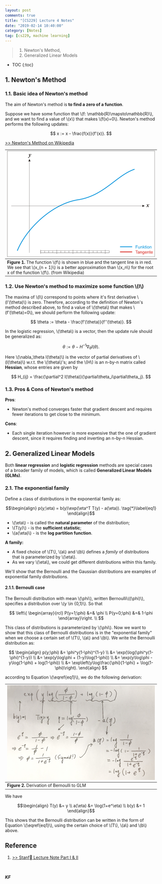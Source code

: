 ```yaml
---
layout: post
comments: true
title: "[CS229] Lecture 4 Notes"
date: "2019-02-14 10:40:00"
category: [Notes]
tag: [cs229, machine learning]
---
```


> 1. Newton's Method,
> 2. Generalized Linear Models

* TOC
{:toc}

<!--more-->

## 1. Newton's Method
### 1.1. Basic idea of Newton's method
The aim of Newton's method is **to find a zero of a function**.

Suppose we have some function that \\(f: \mathbb{R}\mapsto\mathbb{R}\\), and we want to find a value of \\(x\\) that makes \\(f(x)=0\\). Newton's method performs the following updates:

$$
x := x - \frac{f(x)}{f'(x)}.
$$

[>> Newton's Method on Wikipedia](https://en.wikipedia.org/wiki/Newton%27s_method)

| ![](/public/img/20190214_NewtonIteration_Ani.gif) |
| :-- |
| **Figure 1.** The function \\(f\\) is shown in blue and the tangent line is in red. We see that \\(x_{n + 1}\\) is a better approximation than \\(x_n\\) for the root x of the function \\(f\\). (from Wikipedia) |

### 1.2. Use Newton's method to maximize some function \\(l\\)
The maxima of \\(l\\) correspond to points where it's first derivative \\(l'(\theta)\\) is zero. Therefore, according to the definition of Newton's method described above, to find a value of \\(\theta\\) that makes \\(f'(\theta)=0\\), we should perform the following update:

$$
\theta := \theta - \frac{f'(\theta)}{f''(\theta)}.
$$

In the logistic regression, \\(\theta\\) is a vector, then the update rule should be generalized as:

$$ 
\theta := \theta - H^{-1}\nabla_\theta l(\theta).
$$

Here \\(\nabla_\theta l(\theta)\\) is the vector of partial derivatives of \\(l(\theta)\\) w.r.t. the \\(\theta\\)'s; and the \\(H\\) is an n-by-n matrix called **Hessian**, whose entries are given by

$$
H_{ij} = \frac{\partial^2 l(\theta)}{\partial\theta_i\partial\theta_j}.
$$

### 1.3. Pros & Cons of Newton's method
**Pros**: 
- Newton's method converges faster that gradient descent and requires fewer iterations to get close to the minimum.

**Cons**:
- Each single iteration however is more expensive that the one of gradient descent, since it requires finding and inverting an n-by-n Hessian.

## 2. Generalized Linear Models
Both **linear regression** and **logistic regression** methods are special cases of a broader family of models, which is called **Generalized Linear Models (GLMs)**.

### 2.1. The exponential family
Define a class of distributions in the exponential family as:

$$\begin{align}
p(y;\eta) = b(y)\exp(\eta^T T(y) - a(\eta)). \tag{*}\label{eq1}
\end{align}$$

- \\(\eta\\) - is called the **natural parameter** of the distribution;
- \\(T(y)\\) - is the **sufficient statistic**;
- \\(a(\eta)\\) - is the **log partition function**.

**A family:**
- A fixed choice of \\(T\\), \\(a\\) and \\(b\\) defines a *family* of distributions that is parameterized by \\(\eta\\).
- As we vary \\(\eta\\), we could get different distributions within this family.

We'll show that the Bernoulli and the Gaussian distributions are examples of exponential family distributions.

#### 2.1.1. Bernoulli case
The Bernoulli distribution with mean \\(\phi\\), written Bernoulli\\((\phi)\\), specifies a distribution over \\(y \in {0,1}\\). So that 

$$
\left\{ \begin{array}{rcl} 
P(y=1;\phi) &=& \phi \\
P(y=0;\phi) &=& 1-\phi
\end{array}\right. \\
$$

This class of distributions is parameterized by \\(\phi\\). Now we want to show that this class of Bernoulli distributions is in the "exponential family" when we choose a certain set of \\(T\\), \\(a\\) and \\(b\\).
We write the Bernoulli distribution as:

$$
\begin{align}
p(y;\phi) &= \phi^y(1-\phi)^{1-y} \\
&= \exp(\log(\phi^y(1-\phi)^{1-y}) \\
&= \exp(y\log\phi + (1-y)\log(1-\phi)) \\
&= \exp(y\log\phi -y\log(1-\phi) + log(1-\phi)) \\
&= \exp\left(y\log\frac{\phi}{1-\phi} + \log(1-\phi)\right).
\end{align}
$$

according to Equation \\(\eqref{eq1}\\), we do the following derivation:

| ![](/public/img/20190214_01.jpg) |
| :-- |
| **Figure 2.** Derivation of Bernoulli to GLM |

We have

$$\begin{align}
T(y) &= y \\
a(\eta) &= \log(1+e^\eta) \\
b(y) &= 1
\end{align}$$

This shows that the Bernoulli distribution can be written in the form of Equation \\(\eqref{eq1}\\), using the certain choice of \\(T\\), \\(a\\) and \\(b\\) above.


## Reference 
1. [>> Stanf Lecture Note Part I & II](https://see.stanford.edu/materials/aimlcs229/cs229-notes1.pdf)

<br><br>***KF***
